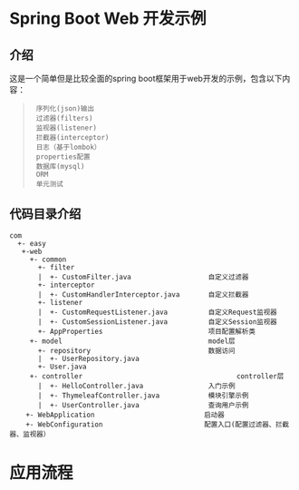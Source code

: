 # Spring Boot Web 开发示例

## 介绍

这是一个简单但是比较全面的spring boot框架用于web开发的示例，包含以下内容：

>      序列化(json)输出
>      过滤器(filters)
>      监视器(listener)
>      拦截器(interceptor)
>      日志（基于lombok）
>      properties配置
>      数据库(mysql)
>      ORM
>      单元测试

## 代码目录介绍

```
com
  +- easy
   +-web
     +- common
       +- filter
       |  +- CustomFilter.java                   自定义过滤器
       +- interceptor
       |  +- CustomHandlerInterceptor.java       自定义拦截器
       +- listener
       |  +- CustomRequestListener.java          自定义Request监视器
       |  +- CustomSessionListener.java          自定义Session监视器
       +- AppProperties                          项目配置解析类
     +- model                                    model层
       +- repository                             数据访问
       |  +- UserRepository.java
       +- User.java
     +- controller                                      controller层
       |  +- HelloController.java                入门示例
       |  +- ThymeleafController.java            模块引擎示例
       |  +- UserController.java                 查询用户示例
    +- WebApplication                           启动器
    +- WebConfiguration                         配置入口(配置过滤器、拦截器、监视器）
```
# 应用流程


